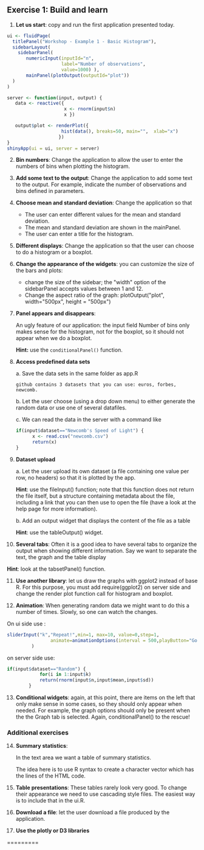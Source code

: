 ## Exercise 1: Build and learn

1. **Let us start**: copy and run the first application presented today.

```R
ui <- fluidPage(
  titlePanel("Workshop - Example 1 - Basic Histogram"),
  sidebarLayout(
    sidebarPanel(
       numericInput(inputId="n",
                    label="Number of observations",
                    value=1000) ),  
       mainPanel(plotOutput(outputId="plot"))
  )
)

server <- function(input, output) {
   data <- reactive({
                     x <- rnorm(input$n)
                     x })

   output$plot <- renderPlot({
         	        hist(data(), breaks=50, main="",  xlab="x")
                   })
}
shinyApp(ui = ui, server = server)
```

2. **Bin numbers**: Change the application to allow the user to enter
the numbers of bins when plotting the histogram.

3. **Add some text to the output**: Change the application to add some
text to the output. For example, indicate the number of observations and bins
defined in parameters.

4. **Choose mean and standard deviation**: Change the application so that

    - The user can enter different values for the mean and standard deviation. 
    - The mean and standard deviation are shown in the mainPanel.
    - The user can enter a title for the histogram.

5. **Different displays**: Change the application so that the user can
choose to do a histogram or a boxplot.

6. **Change the appearance of the widgets**: you can customize the size of
the bars and plots:

    - change the size of the sidebar; the "width" option of the sidebarPanel
      accepts values between 1 and 12.
    - Change the aspect ratio of the graph:
      plotOutput("plot", width="500px", height = "500px")

7. **Panel appears and disappears**:

      An ugly feature of our application: the input field Number of
      bins only makes sense for the histogram, not for the boxplot, so
      it should not appear when we do a boxplot.
      
      **Hint:** use the `conditionalPanel()` function.

8. **Access predefined data sets**

    a. Save the data sets in the same folder as app.R

    `github contains 3 datasets that you can use: euros, forbes, newcomb.`

    b. Let the user choose (using a drop down menu) to either generate the
    random data or use one of several datafiles.

    c. We can read the data in the server with a command like

    ```R
    if(input$dataset=="Newcomb's Speed of Light") {
          x <- read.csv("newcomb.csv")
          return(x)
    }
    ```


9. **Dataset upload**

   a. Let the user upload its own dataset (a file containing one value
   per row, no headers) so that it is plotted by the app.

   **Hint**: use the fileInput() function; note that this function does not
   return the file itself, but a structure containing metadata about the file,
   including a link that you can then use to open the file (have a look at the
   help page for more information).

   b. Add an output widget that displays the content of the file as a table

   **Hint**: use the tableOutput() widget.

10. **Several tabs**: Often it is a good idea to have several tabs to
organize the output when showing different information. Say we want to
separate the text, the graph and the table display

   **Hint**: look at the tabsetPanel() function.

11. **Use another library**: let us draw the graphs with ggplot2
instead of base R. For this purpose, you must add require(ggplot2) on
server side and change the render plot function call for histogram and
boxplot.

12. **Animation**: When generating random data we might want to do this a
number of times. Slowly, so one can watch the changes.

On ui side use :

```R
sliderInput("k","Repeat!",min=1, max=10, value=0,step=1,
                animate=animationOptions(interval = 500,playButton="Go!")
         )
````

on server side use:

```R
if(input$dataset=="Random") {
            for(i in 1:input$k)
            return(rnorm(input$n,input$mean,input$sd))
        } 
```

13. **Conditional widgets**: again, at this point, there are items on
the left that only make sense in some cases, so they should only
appear when needed. For example, the graph options should only be present
when the the Graph tab is selected. Again, conditionalPanel() to the
rescue!


### Additional exercises

14. **Summary statistics**:

    In the text area we want a table of summary statistics.

    The idea here is to use R syntax to create a character vector
    which has the lines of the HTML code.

15. **Table presentations**: These tables rarely look very good. To change
their appearance we need to use cascading style files. The easiest way
is to include that in the ui.R.

16. **Download a file**: let the user download a file produced by the
application.

17. **Use the plotly or D3 libraries**


=========
 

